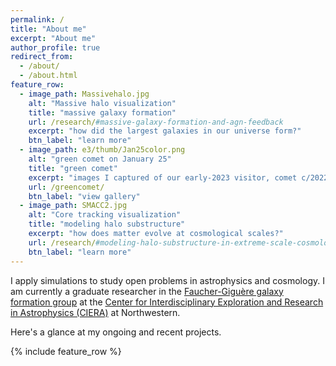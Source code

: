```yaml
---
permalink: /
title: "About me"
excerpt: "About me"
author_profile: true
redirect_from: 
  - /about/
  - /about.html
feature_row:
  - image_path: Massivehalo.jpg
    alt: "Massive halo visualization"
    title: "massive galaxy formation"
    url: /research/#massive-galaxy-formation-and-agn-feedback
    excerpt: "how did the largest galaxies in our universe form?"
    btn_label: "learn more"
  - image_path: e3/thumb/Jan25color.png
    alt: "green comet on January 25"
    title: "green comet"
    excerpt: "images I captured of our early-2023 visitor, comet c/2022 e3 (ZTF)"
    url: /greencomet/
    btn_label: "view gallery"
  - image_path: SMACC2.jpg
    alt: "Core tracking visualization"
    title: "modeling halo substructure"
    excerpt: "how does matter evolve at cosmological scales?"
    url: /research/#modeling-halo-substructure-in-extreme-scale-cosmology-simulations
    btn_label: "learn more"
---
```


I apply simulations to study open problems in astrophysics and cosmology.
I am currently a graduate researcher in the [Faucher-Giguère galaxy formation group](https://galaxies.northwestern.edu/) at the [Center for Interdisciplinary Exploration and Research in Astrophysics (CIERA)](https://ciera.northwestern.edu/) at Northwestern.

Here's a glance at my ongoing and recent projects.

{% include feature_row %}